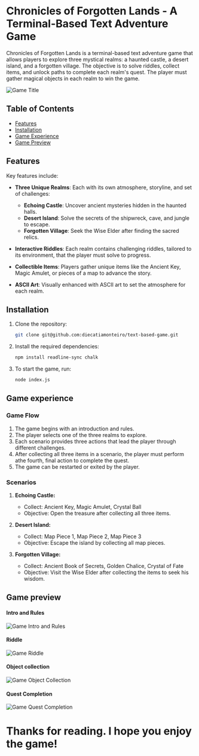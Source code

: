 # Chronicles of Forgotten Lands - A Terminal-Based Text Adventure Game

Chronicles of Forgotten Lands is a terminal-based text adventure game that allows players to explore three mystical realms: a haunted castle, a desert island, and a forgotten village. The objective is to solve riddles, collect items, and unlock paths to complete each realm's quest. The player must gather magical objects in each realm to win the game.

![Game Title](/screenshots/game-title.png)

## Table of Contents
- [Features](#features)
- [Installation](#installation)
- [Game Experience](#game-experience)
- [Game Preview](#game-preview)

## Features

Key features include:

- **Three Unique Realms**: Each with its own atmosphere, storyline, and set of challenges:
  - **Echoing Castle**: Uncover ancient mysteries hidden in the haunted halls.
  - **Desert Island**: Solve the secrets of the shipwreck, cave, and jungle to escape.
  - **Forgotten Village**: Seek the Wise Elder after finding the sacred relics.

- **Interactive Riddles**: Each realm contains challenging riddles, tailored to its environment, that the player must solve to progress.

- **Collectible Items**: Players gather unique items like the Ancient Key, Magic Amulet, or pieces of a map to advance the story.

- **ASCII Art**: Visually enhanced with ASCII art to set the atmosphere for each realm.


## Installation

1. Clone the repository:
   ```bash
   git clone git@github.com:diecatiamonteiro/text-based-game.git
   ```

2. Install the required dependencies:
    ```bash
    npm install readline-sync chalk
    ```

3. To start the game, run:
    ```bash
    node index.js    
    ```

## Game experience

### Game Flow

1. The game begins with an introduction and rules.
2. The player selects one of the three realms to explore.
3. Each scenario provides three actions that lead the player through different challenges.
4. After collecting all three items in a scenario, the player must perform athe fourth, final action to complete the quest.
5. The game can be restarted or exited by the player.


### Scenarios

1. **Echoing Castle:**
   - Collect: Ancient Key, Magic Amulet, Crystal Ball
   - Objective: Open the treasure after collecting all three items.

2. **Desert Island:**
   - Collect: Map Piece 1, Map Piece 2, Map Piece 3
   - Objective: Escape the island by collecting all map pieces.

3. **Forgotten Village:**
   - Collect: Ancient Book of Secrets, Golden Chalice, Crystal of Fate
   - Objective: Visit the Wise Elder after collecting the items to seek his wisdom.


## Game preview

#### Intro and Rules

![Game Intro and Rules](/screenshots/intro.png)

#### Riddle

![Game Riddle](/screenshots/castle.riddle.png)

#### Object collection

![Game Object Collection](/screenshots/island-objects-collected.png)

#### Quest Completion

![Game Quest Completion](/screenshots/village-winning-msg.png)


# Thanks for reading. I hope you enjoy the game!
